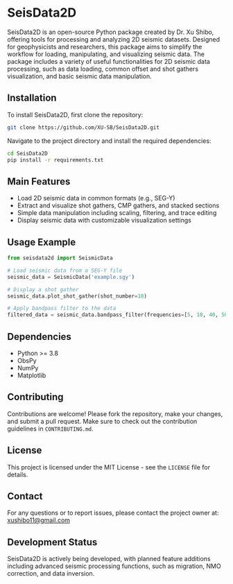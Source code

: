# SeisData2D

SeisData2D is an open-source Python package created by Dr. Xu Shibo, offering tools for processing and analyzing 2D seismic datasets. Designed for geophysicists and researchers, this package aims to simplify the workflow for loading, manipulating, and visualizing seismic data. The package includes a variety of useful functionalities for 2D seismic data processing, such as data loading, common offset and shot gathers visualization, and basic seismic data manipulation.

## Installation
To install SeisData2D, first clone the repository:
```bash
git clone https://github.com/XU-SB/SeisData2D.git
```

Navigate to the project directory and install the required dependencies:
```bash
cd SeisData2D
pip install -r requirements.txt
```

## Main Features
- Load 2D seismic data in common formats (e.g., SEG-Y)
- Extract and visualize shot gathers, CMP gathers, and stacked sections
- Simple data manipulation including scaling, filtering, and trace editing
- Display seismic data with customizable visualization settings

## Usage Example
```python
from seisdata2d import SeismicData

# Load seismic data from a SEG-Y file
seismic_data = SeismicData('example.sgy')

# Display a shot gather
seismic_data.plot_shot_gather(shot_number=10)

# Apply bandpass filter to the data
filtered_data = seismic_data.bandpass_filter(frequencies=[5, 10, 40, 50])
```

## Dependencies
- Python >= 3.8
- ObsPy
- NumPy
- Matplotlib

## Contributing
Contributions are welcome! Please fork the repository, make your changes, and submit a pull request. Make sure to check out the contribution guidelines in `CONTRIBUTING.md`.

## License
This project is licensed under the MIT License - see the `LICENSE` file for details.

## Contact
For any questions or to report issues, please contact the project owner at: xushibo11@gmail.com

## Development Status
SeisData2D is actively being developed, with planned feature additions including advanced seismic processing functions, such as migration, NMO correction, and data inversion.

